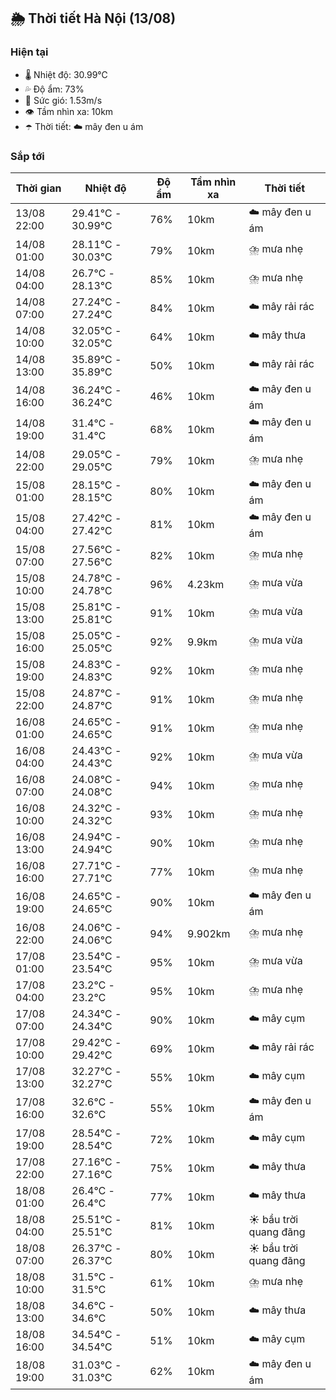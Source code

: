 ## 🌦️ Thời tiết Hà Nội (13/08)

### Hiện tại

- 🌡️ Nhiệt độ: 30.99℃
- 💦 Độ ẩm: 73%
- 💨 Sức gió: 1.53m/s
- 👁️ Tầm nhìn xa: 10km
- ☂️ Thời tiết: ☁️ mây đen u ám

### Sắp tới

| Thời gian | Nhiệt độ | Độ ẩm | Tầm nhìn xa | Thời tiết |
| --- | --- | --- | --- | --- |
| 13/08 22:00 | 29.41℃ - 30.99℃ | 76% | 10km | ☁️ mây đen u ám |
| 14/08 01:00 | 28.11℃ - 30.03℃ | 79% | 10km | ⛈️ mưa nhẹ |
| 14/08 04:00 | 26.7℃ - 28.13℃ | 85% | 10km | ⛈️ mưa nhẹ |
| 14/08 07:00 | 27.24℃ - 27.24℃ | 84% | 10km | ☁️ mây rải rác |
| 14/08 10:00 | 32.05℃ - 32.05℃ | 64% | 10km | ☁️ mây thưa |
| 14/08 13:00 | 35.89℃ - 35.89℃ | 50% | 10km | ☁️ mây rải rác |
| 14/08 16:00 | 36.24℃ - 36.24℃ | 46% | 10km | ☁️ mây đen u ám |
| 14/08 19:00 | 31.4℃ - 31.4℃ | 68% | 10km | ☁️ mây đen u ám |
| 14/08 22:00 | 29.05℃ - 29.05℃ | 79% | 10km | ⛈️ mưa nhẹ |
| 15/08 01:00 | 28.15℃ - 28.15℃ | 80% | 10km | ☁️ mây đen u ám |
| 15/08 04:00 | 27.42℃ - 27.42℃ | 81% | 10km | ☁️ mây đen u ám |
| 15/08 07:00 | 27.56℃ - 27.56℃ | 82% | 10km | ⛈️ mưa nhẹ |
| 15/08 10:00 | 24.78℃ - 24.78℃ | 96% | 4.23km | ⛈️ mưa vừa |
| 15/08 13:00 | 25.81℃ - 25.81℃ | 91% | 10km | ⛈️ mưa vừa |
| 15/08 16:00 | 25.05℃ - 25.05℃ | 92% | 9.9km | ⛈️ mưa vừa |
| 15/08 19:00 | 24.83℃ - 24.83℃ | 92% | 10km | ⛈️ mưa nhẹ |
| 15/08 22:00 | 24.87℃ - 24.87℃ | 91% | 10km | ⛈️ mưa nhẹ |
| 16/08 01:00 | 24.65℃ - 24.65℃ | 91% | 10km | ⛈️ mưa nhẹ |
| 16/08 04:00 | 24.43℃ - 24.43℃ | 92% | 10km | ⛈️ mưa vừa |
| 16/08 07:00 | 24.08℃ - 24.08℃ | 94% | 10km | ⛈️ mưa nhẹ |
| 16/08 10:00 | 24.32℃ - 24.32℃ | 93% | 10km | ⛈️ mưa nhẹ |
| 16/08 13:00 | 24.94℃ - 24.94℃ | 90% | 10km | ⛈️ mưa nhẹ |
| 16/08 16:00 | 27.71℃ - 27.71℃ | 77% | 10km | ⛈️ mưa nhẹ |
| 16/08 19:00 | 24.65℃ - 24.65℃ | 90% | 10km | ☁️ mây đen u ám |
| 16/08 22:00 | 24.06℃ - 24.06℃ | 94% | 9.902km | ⛈️ mưa nhẹ |
| 17/08 01:00 | 23.54℃ - 23.54℃ | 95% | 10km | ⛈️ mưa vừa |
| 17/08 04:00 | 23.2℃ - 23.2℃ | 95% | 10km | ⛈️ mưa nhẹ |
| 17/08 07:00 | 24.34℃ - 24.34℃ | 90% | 10km | ☁️ mây cụm |
| 17/08 10:00 | 29.42℃ - 29.42℃ | 69% | 10km | ☁️ mây rải rác |
| 17/08 13:00 | 32.27℃ - 32.27℃ | 55% | 10km | ☁️ mây cụm |
| 17/08 16:00 | 32.6℃ - 32.6℃ | 55% | 10km | ☁️ mây đen u ám |
| 17/08 19:00 | 28.54℃ - 28.54℃ | 72% | 10km | ☁️ mây cụm |
| 17/08 22:00 | 27.16℃ - 27.16℃ | 75% | 10km | ☁️ mây thưa |
| 18/08 01:00 | 26.4℃ - 26.4℃ | 77% | 10km | ☁️ mây thưa |
| 18/08 04:00 | 25.51℃ - 25.51℃ | 81% | 10km | ☀️ bầu trời quang đãng |
| 18/08 07:00 | 26.37℃ - 26.37℃ | 80% | 10km | ☀️ bầu trời quang đãng |
| 18/08 10:00 | 31.5℃ - 31.5℃ | 61% | 10km | ⛈️ mưa nhẹ |
| 18/08 13:00 | 34.6℃ - 34.6℃ | 50% | 10km | ☁️ mây thưa |
| 18/08 16:00 | 34.54℃ - 34.54℃ | 51% | 10km | ☁️ mây cụm |
| 18/08 19:00 | 31.03℃ - 31.03℃ | 62% | 10km | ☁️ mây đen u ám |
